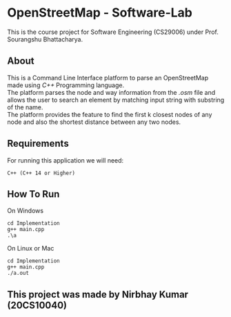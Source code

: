 # OpenStreetMap - Software-Lab
This is the course project for Software Engineering (CS29006) under Prof. Sourangshu Bhattacharya.

## About
This is a Command Line Interface platform to parse an OpenStreetMap made using *C++* Programming language.<br>
The platform parses the node and way information from the *.osm* file and allows the user to search an element by matching input string with substring of the name.<br>
The platform provides the feature to find the first k closest nodes of any node and also the shortest distance between any two nodes.



## Requirements
For running this application we will need:
```
C++ (C++ 14 or Higher)
```

## How To Run
On Windows
```
cd Implementation
g++ main.cpp
.\a
```

On Linux or Mac
```
cd Implementation
g++ main.cpp
./a.out
```

## This project was made by Nirbhay Kumar (20CS10040)
